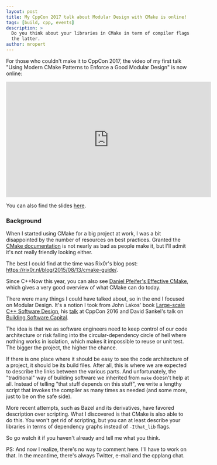 ```yaml
---
layout: post
title: My CppCon 2017 talk about Modular Design with CMake is online!
tags: [build, cpp, events]
description: >
  Do you think about your libraries in CMake in term of compiler flags or architecture modules? In this talk, I show you how to do
  the latter.
author: mropert
---
```


For those who couldn't make it to CppCon 2017, the video of my first talk "Using Modern CMake Patterns to Enforce a Good Modular Design"
is now online:

<iframe width="560" height="315" src="https://www.youtube.com/embed/eC9-iRN2b04" frameborder="0" allowfullscreen></iframe>

You can also find the slides [here](https://github.com/CppCon/CppCon2017/blob/master/Tutorials/Using%20Modern%20CMake%20Patterns%20to%20Enforce%20a%20Good%20Modular%20Design/Using%20Modern%20CMake%20Patterns%20to%20Enforce%20a%20Good%20Modular%20Design%20-%20Mathieu%20Ropert%20-%20CppCon%202017.pdf).

### Background

When I started using CMake for a big project at work, I was a bit disappointed by the number of resources on best practices.
Granted the [CMake documentation](https://cmake.org/cmake/help/v3.10/) is not nearly as bad as people make it, but I'll admit
it's not really friendly looking either.

The best I could find at the time was Rix0r's blog post: <https://rix0r.nl/blog/2015/08/13/cmake-guide/>.

Since C++Now this year, you can also see [Daniel Pfeifer's Effective CMake](https://www.youtube.com/watch?v=bsXLMQ6WgIk), which gives
a very good overview of what CMake can do today.

There were many things I could have talked about, so in the end I focused on Modular Design.
It's a notion I took from John Lakos' book [Large-scale C++ Software Design](https://books.google.fr/books?id=AuMpAQAAMAAJ),
his [talk](https://www.youtube.com/watch?v=QjFpKJ8Xx78&index=99&list=PLHTh1InhhwT7J5jl4vAhO1WvGHUUFgUQH) at CppCon 2016
and David Sankel's talk on [Building Software Capital](https://www.youtube.com/watch?v=ta3S8CRN2TM).

The idea is that we as software engineers need to keep control of our code architecture or risk falling into the circular-dependency circle
of hell where nothing works in isolation, which makes it impossible to reuse or unit test. The bigger the project, the higher the chance.

If there is one place where it should be easy to see the code architecture of a project, it should be its build files.
After all, this is where we are expected to describe the links between the various parts.
And unfortunately, the "traditional" way of building software we inherited from `make` doesn't help at all.
Instead of telling "that stuff depends on this stuff", we write a lengthy script that invokes the compiler as many times as needed
(and some more, just to be on the safe side).

More recent attempts, such as Bazel and its derivatives, have favored description over scripting. What I discovered is that CMake
is also able to do this. You won't get rid of scripting, but you can at least describe your libraries in terms of dependency graphs
instead of `-Ithat_lib` flags.

So go watch it if you haven't already and tell me what you think.

PS: And now I realize, there's no way to comment here. I'll have to work on that. In the meantime, there's always Twitter, e-mail
and the cpplang chat.
